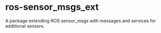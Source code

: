 # ros-sensor_msgs_ext
A package extending ROS sensor_msgs with messages and services for additional sensors.
